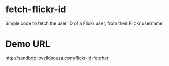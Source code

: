 # fetch-flickr-id
Simple code to fetch the user ID of a Flickr user, from their Flickr username.

# Demo URL
http://sandbox.lovelldsouza.com/flickr-id-fetcher
